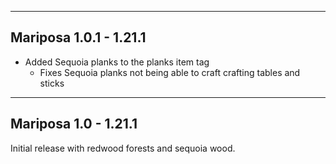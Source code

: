 ------------------------------------------------------
Mariposa 1.0.1 - 1.21.1
------------------------------------------------------
- Added Sequoia planks to the planks item tag
  - Fixes Sequoia planks not being able to craft crafting tables and sticks

------------------------------------------------------
Mariposa 1.0 - 1.21.1
------------------------------------------------------
Initial release with redwood forests and sequoia wood.
